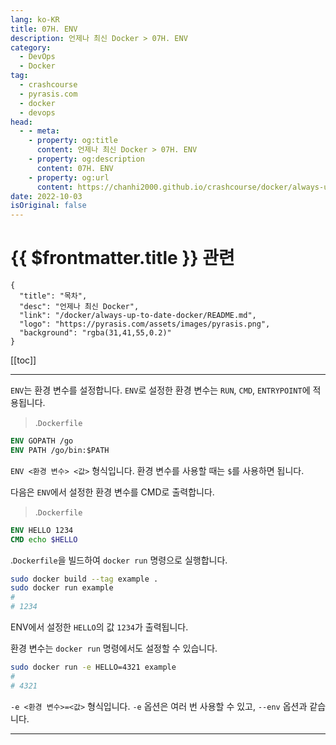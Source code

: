 ```yaml
---
lang: ko-KR
title: 07H. ENV
description: 언제나 최신 Docker > 07H. ENV
category: 
  - DevOps
  - Docker
tag: 
  - crashcourse
  - pyrasis.com
  - docker
  - devops
head:
  - - meta:
    - property: og:title
      content: 언제나 최신 Docker > 07H. ENV
    - property: og:description
      content: 07H. ENV
    - property: og:url
      content: https://chanhi2000.github.io/crashcourse/docker/always-up-to-date-docker/07H.html
date: 2022-10-03
isOriginal: false
---
```


# {{ $frontmatter.title }} 관련

```component VPCard
{
  "title": "목차",
  "desc": "언제나 최신 Docker",
  "link": "/docker/always-up-to-date-docker/README.md",
  "logo": "https://pyrasis.com/assets/images/pyrasis.png",
  "background": "rgba(31,41,55,0.2)"
}
```

[[toc]]

---

<SiteInfo
  name="7장 - 8. ENV"
  desc="언제나 최신 Docker"
  url="https://pyrasis.com/jHLsAlwaysUpToDateDocker/Unit07/08"
  logo="https://pyrasis.com/assets/images/pyrasis.png"
  preview="https://pyrasis.com/assets/images/profile1.png"/>

`ENV`는 환경 변수를 설정합니다. `ENV`로 설정한 환경 변수는 `RUN`, `CMD`, `ENTRYPOINT`에 적용됩니다.

> .<FontIcon icon="fa-brands fa-docker"/>`Dockerfile`

```dockerfile
ENV GOPATH /go
ENV PATH /go/bin:$PATH
```

`ENV <환경 변수> <값>` 형식입니다. 환경 변수를 사용할 때는 `$`를 사용하면 됩니다.

다음은 `ENV`에서 설정한 환경 변수를 CMD로 출력합니다.

> .<FontIcon icon="fa-brands fa-docker"/>`Dockerfile`

```dockerfile
ENV HELLO 1234
CMD echo $HELLO
```

.<FontIcon icon="fa-brands fa-docker"/>`Dockerfile`을 빌드하여 `docker run` 명령으로 실행합니다.

```sh
sudo docker build --tag example .
sudo docker run example
# 
# 1234
```

ENV에서 설정한 `HELLO`의 값 `1234`가 출력됩니다.

환경 변수는 `docker run` 명령에서도 설정할 수 있습니다.

```sh
sudo docker run -e HELLO=4321 example
# 
# 4321
```

`-e <환경 변수>=<값>` 형식입니다. `-e` 옵션은 여러 번 사용할 수 있고, `--env` 옵션과 같습니다.

---

<TagLinks />